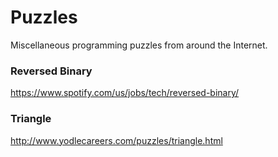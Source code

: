 Puzzles
=======

Miscellaneous programming puzzles from around the Internet.

### Reversed Binary

https://www.spotify.com/us/jobs/tech/reversed-binary/

### Triangle

http://www.yodlecareers.com/puzzles/triangle.html